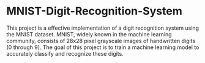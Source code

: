 # MNIST-Digit-Recognition-System
This project is a effective implementation of a digit recognition system using the MNIST dataset. MNIST, widely known in the machine learning community, consists of 28x28 pixel grayscale images of handwritten digits (0 through 9). The goal of this project is to train a machine learning model to accurately classify and recognize these digits.
